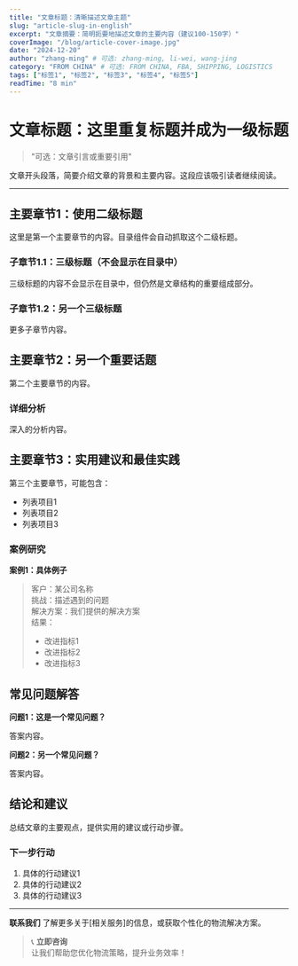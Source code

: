 ```yaml
---
title: "文章标题：清晰描述文章主题"
slug: "article-slug-in-english"
excerpt: "文章摘要：简明扼要地描述文章的主要内容（建议100-150字）"
coverImage: "/blog/article-cover-image.jpg"
date: "2024-12-20"
author: "zhang-ming" # 可选: zhang-ming, li-wei, wang-jing
category: "FROM CHINA" # 可选: FROM CHINA, FBA, SHIPPING, LOGISTICS
tags: ["标签1", "标签2", "标签3", "标签4", "标签5"]
readTime: "8 min"
---
```


# 文章标题：这里重复标题并成为一级标题

> "可选：文章引言或重要引用"

文章开头段落，简要介绍文章的背景和主要内容。这段应该吸引读者继续阅读。

---

## 主要章节1：使用二级标题

这里是第一个主要章节的内容。目录组件会自动抓取这个二级标题。

### 子章节1.1：三级标题（不会显示在目录中）

三级标题的内容不会显示在目录中，但仍然是文章结构的重要组成部分。

### 子章节1.2：另一个三级标题

更多子章节内容。

## 主要章节2：另一个重要话题

第二个主要章节的内容。

### 详细分析

深入的分析内容。

## 主要章节3：实用建议和最佳实践

第三个主要章节，可能包含：

- 列表项目1
- 列表项目2  
- 列表项目3

### 案例研究

**案例1：具体例子**
> 客户：某公司名称  
> 挑战：描述遇到的问题  
> 解决方案：我们提供的解决方案  
> 结果：
> - 改进指标1
> - 改进指标2
> - 改进指标3

## 常见问题解答

**问题1：这是一个常见问题？**

答案内容。

**问题2：另一个常见问题？**

答案内容。

## 结论和建议

总结文章的主要观点，提供实用的建议或行动步骤。

### 下一步行动

1. 具体的行动建议1
2. 具体的行动建议2
3. 具体的行动建议3

---

**联系我们** 了解更多关于[相关服务]的信息，或获取个性化的物流解决方案。

> 📞 **立即咨询**  
> 让我们帮助您优化物流策略，提升业务效率！ 